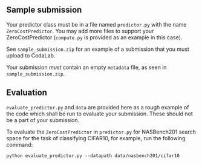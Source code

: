 ## Sample submission

Your predictor class must be in a file named `predictor.py` with the name `ZeroCostPredictor`. You may add more files to support your ZeroCostPredictor (`compute.py` is provided as an example in this case).

See `sample_submission.zip` for an example of a submission that you must upload to CodaLab.

Your submission *must* contain an empty `metadata` file, as seen in `sample_submission.zip`.

## Evaluation
`evaluate_predictor.py` and `data` are provided here as a rough example of the code which shall be run to evaluate your submission. These should not be a part of your submission.

To evaluate the `ZeroCostPredictor` in `predictor.py` for NASBench201 search space for the task of classifying CIFAR10, for example, run the following command:

```python evaluate_predictor.py --datapath data/nasbench201/cifar10```
